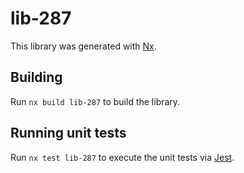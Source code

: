 # lib-287

This library was generated with [Nx](https://nx.dev).

## Building

Run `nx build lib-287` to build the library.

## Running unit tests

Run `nx test lib-287` to execute the unit tests via [Jest](https://jestjs.io).
